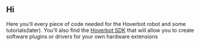 ## Hi
Here you'll every piece of code needed for the Hoverbot robot and some tutorials(later). You'll also find the [Hoverbot SDK](https://github.com/Hoverbot-team/Software-Development-Kit) that will allow you to create software plugins or drivers for your own hardware extensions
